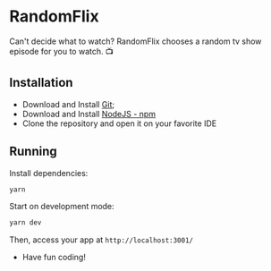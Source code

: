 # RandomFlix

Can't decide what to watch? RandomFlix chooses a random tv show episode for you to watch. 📺

## Installation

* Download and Install [Git](http://git-scm.com);
* Download and Install [NodeJS - npm](http://nodejs.org)
* Clone the repository and open it on your favorite IDE

## Running

Install dependencies:

```sh
yarn
```

Start on development mode:

```sh
yarn dev
```

Then, access your app at `http://localhost:3001/`

* Have fun coding!
